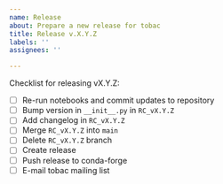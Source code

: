 ```yaml
---
name: Release
about: Prepare a new release for tobac
title: Release v.X.Y.Z
labels: ''
assignees: ''

---
```


Checklist for releasing vX.Y.Z:

* [ ]  Re-run notebooks and commit updates to repository
* [ ]  Bump version in `__init__.py` in `RC_vX.Y.Z`
* [ ]  Add changelog in `RC_vX.Y.Z`
* [ ]  Merge `RC_vX.Y.Z` into `main`
* [ ]  Delete `RC_vX.Y.Z` branch
* [ ]  Create release
* [ ]  Push release to conda-forge
* [ ]  E-mail tobac mailing list
